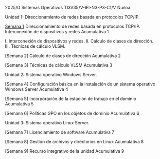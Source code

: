 2025/O Sistemas Operativos TI3V35/V-IEI-N3-P3-C1/V Ñuñoa

Unidad 1: Direccionamiento de redes basada en protocolos TCP/IP.

[Semana 1](docs/U1S1.md)
Direccionamiento de redes basada en protocolos TCP/IP.
Interconexión de dispositivos y redes
Acumulativa 1

I. Interconexión de dispositivos y redes.
II. Cálculo de clases de dirección.
III. Técnicas de cálculo VLSM.

[Semana 2]
Cálculo de clases de dirección
Acumulativa 2

[Semana 3]
Técnicas de cálculo VLSM
Acumulativa 3

Unidad 2: Sistema operativo Windows Server.

[Semana 4]
Configuración básica en la instalación de un sistema operativo Windows Server
Acumulativa 4

[Semana 5]
Incorporación de la estación de trabajo en el dominio
Acumulativa 5

[Semana 6]
Políticas GPO en los objetos de dominio
Acumulativa 6

Unidad 3: Sistema operativo Linux Server.

[Semana 7]
Licenciamiento de software
Acumulativa 7

[Semana 8]
Gestión de archivos y directorios en Linux
Acumulativa 8

[Semana 9]
Recurso integrativo de la unidad
Acumulativa 9